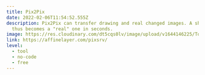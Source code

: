 ```yaml
---
title: Pix2Pix
date: 2022-02-06T11:54:52.555Z
description: Pix2Pix can transfer drawing and real changed images. A shadowy cat
  thus becomes a "real" one in seconds.
image: https://res.cloudinary.com/dt5cqs0lv/image/upload/v1644146225/Tools/Tool/Screenshot_2022-02-06_at_11-58-44_Image-to-Image_Demo_-_Affine_Layer_jjpj40.jpg
link: https://affinelayer.com/pixsrv/
level:
  - tool
  - no-code
  - free
---
```

